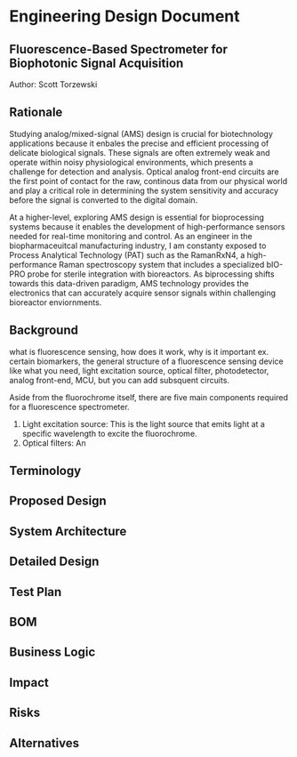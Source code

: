 # Engineering Design Document
## Fluorescence-Based Spectrometer for Biophotonic Signal Acquisition
Author: Scott Torzewski

## Rationale
Studying analog/mixed-signal (AMS) design is crucial for biotechnology applications because it enbales the precise and efficient processing of delicate biological signals. These signals are often extremely weak and operate within noisy physiological environments, which presents a challenge for detection and analysis. Optical analog front-end circuits are the first point of contact for the raw, continous data from our physical world and play a critical role in determining the system sensitivity and accuracy before the signal is converted to the digital domain. 

At a higher-level, exploring AMS design is essential for bioprocessing systems because it enables the development of high-performance sensors needed for real-time monitoring and control. As an engineer in the biopharmaceuitcal manufacturing industry, I am constanty exposed to Process Analytical Technology (PAT) such as the RamanRxN4, a high-performance Raman spectroscopy system that includes a specialized bIO-PRO probe for sterile integration with bioreactors.  As biprocessing shifts towards this data-driven paradigm, AMS technology provides the electronics that can accurately acquire sensor signals within challenging bioreactor enviornments. 

## Background

what is fluorescence sensing, how does it work, why is it important ex. certain biomarkers, the general structure of a fluorescence sensing device like what you need, light excitation source, optical filter, photodetector, analog front-end, MCU, but you can add subsquent circuits.

Aside from the fluorochrome itself, there are five main components required for a fluorescence spectrometer. 

  1) Light excitation source: This is the light source that emits light at a specific wavelength to excite the fluorochrome.
  2) Optical filters: An 

## Terminology

## Proposed Design

## System Architecture

## Detailed Design

## Test Plan

## BOM

## Business Logic

## Impact

## Risks

## Alternatives 


